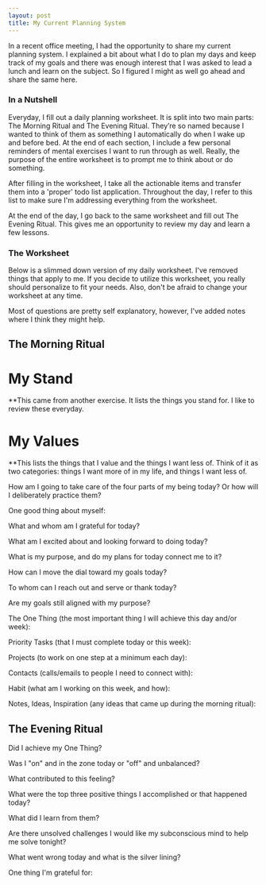 ```yaml
---
layout: post
title: My Current Planning System
---
```


In a recent office meeting, I had the opportunity to share my current planning system.  I explained a bit about what I do to plan my days and keep track of my goals and there was enough interest that I was asked to lead a lunch and learn on the subject.  So I figured I might as well go ahead and share the same here.

### In a Nutshell

Everyday, I fill out a daily planning worksheet. It is split into two main parts: The Morning Ritual and The Evening Ritual.  They’re so named because I wanted to think of them as something I automatically do when I wake up and before bed.  At the end of each section, I include a few personal reminders of mental exercises I want to run through as well.  Really, the purpose of the entire worksheet is to prompt me to think about or do something.

After filling in the worksheet, I take all the actionable items and transfer them into a 'proper' todo list application.  Throughout the day, I refer to this list to make sure I'm addressing everything from the worksheet.

At the end of the day, I go back to the same worksheet and fill out The Evening Ritual.  This gives me an opportunity to review my day and learn a few lessons.

### The Worksheet

Below is a slimmed down version of my daily worksheet.  I've removed things that apply to me.  If you decide to utilize this worksheet, you really should personalize to fit your needs.  Also, don't be afraid to change your worksheet at any time.

Most of questions are pretty self explanatory, however, I've added notes where I think they might help.

## The Morning Ritual

# My Stand
**This came from another exercise.  It lists the things you stand for.  I like to review these everyday.

# My Values
**This lists the things that I value and the things I want less of.  Think of it as two categories: things I want more of in my life, and things I want less of.


How am I going to take care of the four parts of my being today? Or how will I deliberately practice them?

One good thing about myself:

What and whom am I grateful for today?

What am I excited about and looking forward to doing today?

What is my purpose, and do my plans for today connect me to it?

How can I move the dial toward my goals today?

To whom can I reach out and serve or thank today?

Are my goals still aligned with my purpose?

The One Thing (the most important thing I will achieve this day and/or week):

Priority Tasks (that I must complete today or this week):

Projects (to work on one step at a minimum each day):

Contacts (calls/emails to people I need to connect with):

Habit (what am I working on this week, and how):

Notes, Ideas, Inspiration (any ideas that came up during the morning ritual):


## The Evening Ritual

Did I achieve my One Thing?

Was I "on" and in the zone today or "off" and unbalanced?

What contributed to this feeling?

What were the top three positive things I accomplished or that happened today?

What did I learn from them?

Are there unsolved challenges I would like my subconscious mind to help me solve tonight?

What went wrong today and what is the silver lining?

One thing I'm grateful for:
